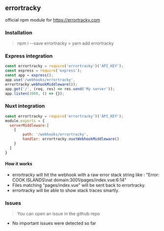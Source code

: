 ## errortracky

official npm module for  https://errortracky.com

### Installation

> npm i --save errortracky
	> yarn add errortracky

### Express integration
```javascript
const errortracky = require('errortracky')('API_KEY');
const express = require('express');
const app = express();
app.use('/webhooks/errortracky',
errortracky.webhookMiddleware());
app.get('/', (req, res) => res.send('My server'));
app.listen(3000, () => {});
```
### Nuxt integration
```javascript
const errortracky = require('errortracky')('API_KEY');
module.exports = {
  serverMiddleware:[
    { 
	    path: '/webhooks/errortracky', 
	    handler: errortracky.nuxtWebhookMiddleware() 
    }
  ]
}
```


#### How it works
- errortracky will hit the webhook with a raw error stack string like : "Error: COOK ISLANDS\nat domain:3001/pages/index.vue:6:14"
- Files matching "pages/index.vue" will be sent back to errortracky.
- errortracky will be able to show stack traces smartly.

### Issues
 > You can open an issue in the github repo
- No important issues were detected so far


